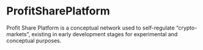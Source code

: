 # ProfitSharePlatform
Profit Share Platform is a conceptual network used to self-regulate “crypto-markets”, existing in early development stages for experimental and conceptual purposes.
